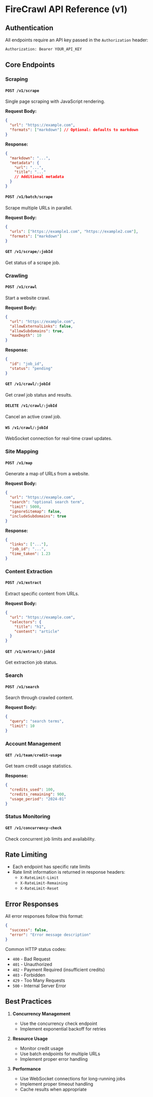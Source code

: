# FireCrawl API Reference (v1)

## Authentication

All endpoints require an API key passed in the `Authorization` header:

```txt
Authorization: Bearer YOUR_API_KEY
```

## Core Endpoints

### Scraping

#### `POST /v1/scrape`

Single page scraping with JavaScript rendering.

**Request Body:**

```json
{
  "url": "https://example.com",
  "formats": ["markdown"] // Optional: defaults to markdown
}
```

**Response:**

```json
{
  "markdown": "...",
  "metadata": {
    "url": "...",
    "title": "..."
    // Additional metadata
  }
}
```

#### `POST /v1/batch/scrape`

Scrape multiple URLs in parallel.

**Request Body:**

```json
{
  "urls": ["https://example1.com", "https://example2.com"],
  "formats": ["markdown"]
}
```

#### `GET /v1/scrape/:jobId`

Get status of a scrape job.

### Crawling

#### `POST /v1/crawl`

Start a website crawl.

**Request Body:**

```json
{
  "url": "https://example.com",
  "allowExternalLinks": false,
  "allowSubdomains": true,
  "maxDepth": 10
}
```

**Response:**

```json
{
  "id": "job_id",
  "status": "pending"
}
```

#### `GET /v1/crawl/:jobId`

Get crawl job status and results.

#### `DELETE /v1/crawl/:jobId`

Cancel an active crawl job.

#### `WS /v1/crawl/:jobId`

WebSocket connection for real-time crawl updates.

### Site Mapping

#### `POST /v1/map`

Generate a map of URLs from a website.

**Request Body:**

```json
{
  "url": "https://example.com",
  "search": "optional search term",
  "limit": 5000,
  "ignoreSitemap": false,
  "includeSubdomains": true
}
```

**Response:**

```json
{
  "links": ["..."],
  "job_id": "...",
  "time_taken": 1.23
}
```

### Content Extraction

#### `POST /v1/extract`

Extract specific content from URLs.

**Request Body:**

```json
{
  "url": "https://example.com",
  "selectors": {
    "title": "h1",
    "content": "article"
  }
}
```

#### `GET /v1/extract/:jobId`

Get extraction job status.

### Search

#### `POST /v1/search`

Search through crawled content.

**Request Body:**

```json
{
  "query": "search terms",
  "limit": 10
}
```

### Account Management

#### `GET /v1/team/credit-usage`

Get team credit usage statistics.

**Response:**

```json
{
  "credits_used": 100,
  "credits_remaining": 900,
  "usage_period": "2024-01"
}
```

### Status Monitoring

#### `GET /v1/concurrency-check`

Check concurrent job limits and availability.

## Rate Limiting

- Each endpoint has specific rate limits
- Rate limit information is returned in response headers:
  - `X-RateLimit-Limit`
  - `X-RateLimit-Remaining`
  - `X-RateLimit-Reset`

## Error Responses

All error responses follow this format:

```json
{
  "success": false,
  "error": "Error message description"
}
```

Common HTTP status codes:

- `400` - Bad Request
- `401` - Unauthorized
- `402` - Payment Required (insufficient credits)
- `403` - Forbidden
- `429` - Too Many Requests
- `500` - Internal Server Error

## Best Practices

1. **Concurrency Management**

   - Use the concurrency check endpoint
   - Implement exponential backoff for retries

2. **Resource Usage**

   - Monitor credit usage
   - Use batch endpoints for multiple URLs
   - Implement proper error handling

3. **Performance**
   - Use WebSocket connections for long-running jobs
   - Implement proper timeout handling
   - Cache results when appropriate
